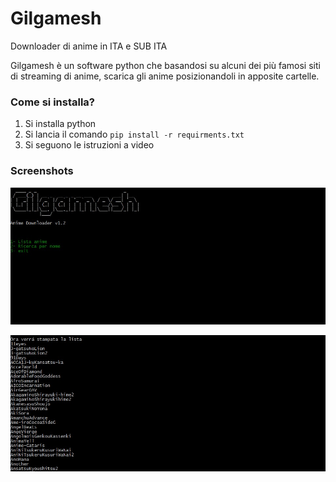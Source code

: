 # Gilgamesh
Downloader di anime in ITA e SUB ITA

Gilgamesh è un software python che basandosi su alcuni dei più famosi siti di streaming di anime, scarica gli anime posizionandoli in apposite cartelle.

### Come si installa?
1. Si installa python
2. Si lancia il comando `pip install -r requirments.txt`
3. Si seguono le istruzioni a video

### Screenshots

![GitHub Logo](./screenshots/1(1).jpg)


![GitHub Logo](./screenshots/1(2).jpg)
